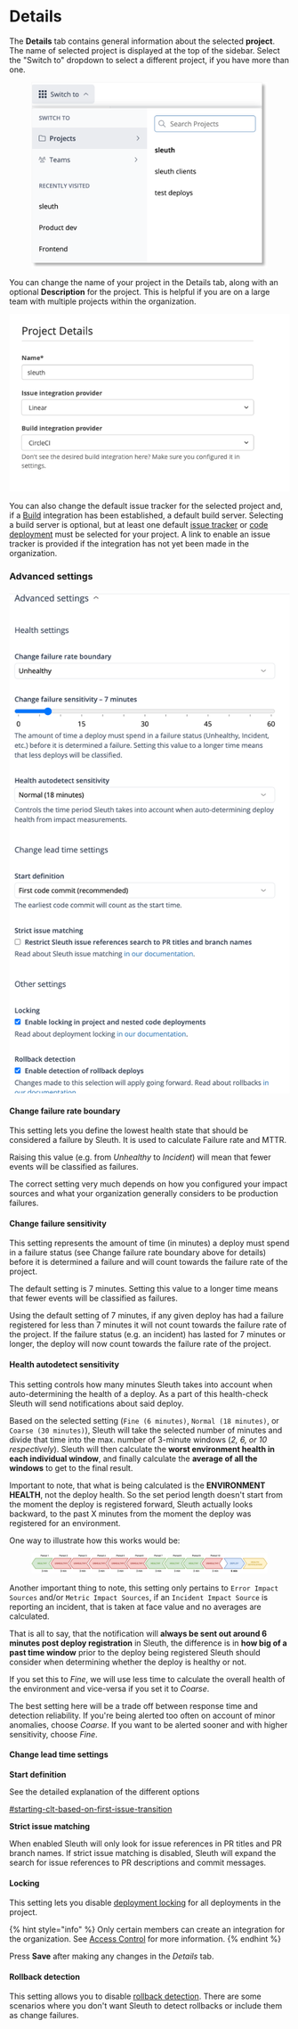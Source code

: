 # Details

The **Details** tab contains general information about the selected **project**. The name of selected project is displayed at the top of the sidebar. Select the "Switch to" dropdown to select a different project, if you have more than one.

<figure><img src="../../.gitbook/assets/image (70).png" alt=""><figcaption></figcaption></figure>

You can change the name of your project in the Details tab, along with an optional **Description** for the project. This is helpful if you are on a large team with multiple projects within the organization.

![](<../../.gitbook/assets/Project Settings - sleuth - Sleuth 2022-06-24 16-33-41.png>)

You can also change the default issue tracker for the selected project and, if a [Build](../../integrations-1/builds/) integration has been established, a default build server. Selecting a build server is optional, but at least one default [issue tracker](../../integrations-1/issue-trackers/) or [code deployment](../../integrations-1/code-deployment/) must be selected for your project. A link to enable an issue tracker is provided if the integration has not yet been made in the organization.

### Advanced settings

![](<../../.gitbook/assets/Screenshot 2023-10-20 at 11.41.28.png>)

#### Change failure rate boundary

This setting lets you define the lowest health state that should be considered a failure by Sleuth. It is used to calculate Failure rate and MTTR.

Raising this value (e.g. from _Unhealthy_ to _Incident_) will mean that fewer events will be classified as failures.

The correct setting very much depends on how you configured your impact sources and what your organization generally considers to be production failures.

#### Change failure sensitivity

This setting represents the amount of time (in minutes) a deploy must spend in a failure status (see Change failure rate boundary above for details) before it is determined a failure and will count towards the failure rate of the project.

The default setting is 7 minutes. Setting this value to a longer time means that fewer events will be classified as failures.

Using the default setting of 7 minutes, if any given deploy has had a failure registered for less than 7 minutes it will not count towards the failure rate of the project. If the failure status (e.g. an incident) has lasted for 7 minutes or longer, the deploy will now count towards the failure rate of the project.

#### Health autodetect sensitivity

This setting controls how many minutes Sleuth takes into account when auto-determining the health of a deploy. As a part of this health-check Sleuth will send notifications about said deploy.

Based on the selected setting (`Fine (6 minutes)`, `Normal (18 minutes)`, or `Coarse (30 minutes)`), Sleuth will take the selected number of minutes and divide that time into the max. number of 3-minute windows (_2, 6, or 10 respectively_). Sleuth will then calculate the **worst environment health in each individual window**, and finally calculate the **average of all the windows** to get to the final result.&#x20;

Important to note, that what is being calculated is the **ENVIRONMENT HEALTH**, not the deploy health. So the set period length doesn't start from the moment the deploy is registered forward, Sleuth actually looks backward, to the past X minutes from the moment the deploy was registered for an environment.

One way to illustrate how this works would be:

<figure><img src="../../.gitbook/assets/image (153).png" alt=""><figcaption></figcaption></figure>

Another important thing to note, this setting only pertains to `Error Impact Sources` and/or `Metric Impact Sources`,  if an `Incident Impact Source` is reporting an incident, that is taken at face value and no averages are calculated.

That is all to say, that the notification will **always be sent out around 6 minutes post deploy registration** in Sleuth, the difference is in **how big of a past time window** prior to the deploy being registered Sleuth should consider when determining whether the deploy is healthy or not.

If you set this to _Fine_, we will use less time to calculate the overall health of the environment and vice-versa if you set it to _Coarse_.

The best setting here will be a trade off between response time and detection reliability. If you're being alerted too often on account of minor anomalies, choose _Coarse_. If you want to be alerted sooner and with higher sensitivity, choose _Fine_.&#x20;

#### Change lead time settings

**Start definition**

See the detailed explanation of the different options

[#starting-clt-based-on-first-issue-transition](../../accelerate-metrics/change-lead-time.md#starting-clt-based-on-first-issue-transition "mention")

**Strict issue matching**

When enabled Sleuth will only look for issue references in PR titles and PR branch names. If strict issue matching is disabled, Sleuth will expand the search for issue references to PR descriptions and commit messages.

#### Locking

This setting lets you disable [deployment locking](../../modeling-your-deployments/code-deployments/deployment-locking.md) for all deployments in the project.

{% hint style="info" %}
Only certain members can create an integration for the organization. See [Access Control](../access-control.md) for more information.
{% endhint %}

Press **Save** after making any changes in the _Details_ tab.

#### Rollback detection

This setting allows you to disable [rollback detection](../../modeling-your-deployments/code-deployments/rollbacks.md). There are some scenarios where you don't want Sleuth to detect rollbacks or include them as change failures.&#x20;
